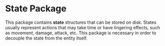 # State Package

This package contains **state** structures that can be stored on disk. States usually represent actions that may take time or have lingering effects, such as movement, damage, attack, etc. This package is necessary in order to decouple the state from the entity itself.
